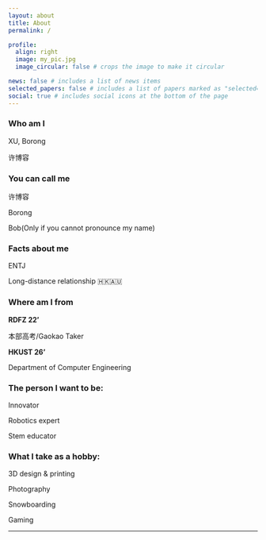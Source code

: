 ```yaml
---
layout: about
title: About
permalink: /

profile:
  align: right
  image: my_pic.jpg
  image_circular: false # crops the image to make it circular

news: false # includes a list of news items
selected_papers: false # includes a list of papers marked as "selected={true}"
social: true # includes social icons at the bottom of the page
---
```


### **Who am I**

XU, Borong

许博容

### **You can call me**

许博容

Borong

Bob(Only if you cannot pronounce my name)

### **Facts about me**

ENTJ

Long-distance relationship 🇭🇰🇦🇺

### **Where am I from**

**RDFZ 22’**

本部高考/Gaokao Taker

**HKUST 26’**

Department of Computer Engineering

### **The person I want to be:**

Innovator

Robotics expert

Stem educator

### **What I take as a hobby:**

3D design & printing

Photography

Snowboarding

Gaming

---
